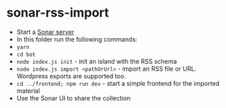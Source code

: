 # sonar-rss-import

* Start a [Sonar server](https://github.com/arso-project/sonar/)
* In this folder run the following commands:
* `yarn`
* `cd bot`
* `node index.js init` - init an island with the RSS schema
* `node index.js import <pathOrUrl>` - import an RSS file or URL. Wordpress exports are supported too.
* `cd ../frontend; npm run dev` - start a simple frontend for the imported material
* Use the Sonar UI to share the collection
